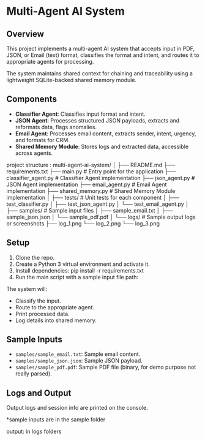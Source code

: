 # Multi-Agent AI System

## Overview

This project implements a multi-agent AI system that accepts input in PDF, JSON, or Email (text) format, classifies the format and intent, and routes it to appropriate agents for processing.

The system maintains shared context for chaining and traceability using a lightweight SQLite-backed shared memory module.

## Components

- **Classifier Agent**: Classifies input format and intent.
- **JSON Agent**: Processes structured JSON payloads, extracts and reformats data, flags anomalies.
- **Email Agent**: Processes email content, extracts sender, intent, urgency, and formats for CRM.
- **Shared Memory Module**: Stores logs and extracted data, accessible across agents.


project structure :
multi-agent-ai-system/
│
├── README.md
├── requirements.txt
├── main.py                   # Entry point for the application
├── classifier_agent.py       # Classifier Agent implementation
├── json_agent.py             # JSON Agent implementation
├── email_agent.py            # Email Agent implementation
├── shared_memory.py          # Shared Memory Module implementation
│
├── tests/                    # Unit tests for each component
│   ├── test_classifier.py
│   ├── test_json_agent.py
│   └── test_email_agent.py
│
├── samples/                  # Sample input files
│   ├── sample_email.txt
│   ├── sample_json.json
│   └── sample_pdf.pdf
│
└── logs/                     # Sample output logs or screenshots
    ├── log_1.png
    └── log_2.png
    └── log_3.png

## Setup

1. Clone the repo.
2. Create a Python 3 virtual environment and activate it.
3. Install dependencies: pip install -r requirements.txt
4. Run the main script with a sample input file path:
   
The system will:
- Classify the input.
- Route to the appropriate agent.
- Print processed data.
- Log details into shared memory.

## Sample Inputs

- `samples/sample_email.txt`: Sample email content.
- `samples/sample_json.json`: Sample JSON payload.
- `samples/sample_pdf.pdf`: Sample PDF file (binary, for demo purpose not really parsed).

## Logs and Output

Output logs and session info are printed on the console.

*sample inputs are in the sample folder

output: in logs folders


